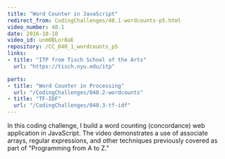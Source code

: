 ```yaml
---
title: "Word Counter in JavaScript"
redirect_from: CodingChallenges/40.1-wordcounts-p5.html
video_number: 40.1
date: 2016-10-10
video_id: unm0BLor8aE
repository: /CC_040_1_wordcounts_p5
links:
- title: "ITP from Tisch School of the Arts"
  url: "https://tisch.nyu.edu/itp"

parts:
- title: "Word Counter in Processing"
  url: "/CodingChallenges/040.2-wordcounts"
- title: "TF-IDF"
  url: "/CodingChallenges/040.3-tf-idf"
---
```


In this coding challenge, I build a word counting (concordance) web application in JavaScript.   The video demonstrates a use of associate arrays, regular expressions, and other techniques previously covered as part of "Programming from A to Z."
